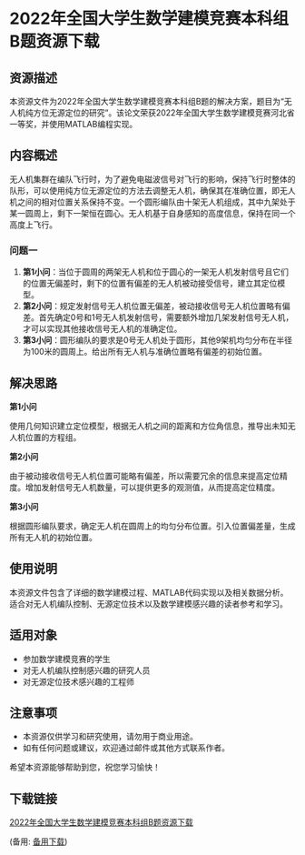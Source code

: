 # 2022年全国大学生数学建模竞赛本科组B题资源下载

## 资源描述

本资源文件为2022年全国大学生数学建模竞赛本科组B题的解决方案，题目为“无人机纯方位无源定位的研究”。该论文荣获2022年全国大学生数学建模竞赛河北省一等奖，并使用MATLAB编程实现。

## 内容概述

无人机集群在编队飞行时，为了避免电磁波信号对飞行的影响，保持飞行时整体的队形，可以使用纯方位无源定位的方法去调整无人机，确保其在准确位置，即无人机之间的相对位置关系保持不变。一个圆形编队由十架无人机组成，其中九架处于某一圆周上，剩下一架恒在圆心。无人机基于自身感知的高度信息，保持在同一个高度上飞行。

### 问题一

1. **第1小问**：当位于圆周的两架无人机和位于圆心的一架无人机发射信号且它们的位置无偏差时，剩下的位置有偏差的无人机被动接受信号，建立其定位模型。
2. **第2小问**：规定发射信号无人机位置无偏差，被动接收信号无人机位置略有偏差。首先确定0号和1号无人机发射信号，需要额外增加几架发射信号无人机，才可以实现其他接收信号无人机的准确定位。
3. **第3小问**：圆形编队的要求是0号无人机处于圆形，其他9架机均匀分布在半径为100米的圆周上。给出所有无人机与准确位置略有偏差的初始位置。

## 解决思路

**第1小问**

使用几何知识建立定位模型，根据无人机之间的距离和方位角信息，推导出未知无人机位置的方程组。

**第2小问**

由于被动接收信号无人机位置可能略有偏差，所以需要冗余的信息来提高定位精度。增加发射信号无人机数量，可以提供更多的观测值，从而提高定位精度。

**第3小问**

根据圆形编队要求，确定无人机在圆周上的均匀分布位置。引入位置偏差量，生成所有无人机的初始位置。

## 使用说明

本资源文件包含了详细的数学建模过程、MATLAB代码实现以及相关数据分析。适合对无人机编队控制、无源定位技术以及数学建模感兴趣的读者参考和学习。

## 适用对象

- 参加数学建模竞赛的学生
- 对无人机编队控制感兴趣的研究人员
- 对无源定位技术感兴趣的工程师

## 注意事项

- 本资源仅供学习和研究使用，请勿用于商业用途。
- 如有任何问题或建议，欢迎通过邮件或其他方式联系作者。

希望本资源能够帮助到您，祝您学习愉快！

## 下载链接
[2022年全国大学生数学建模竞赛本科组B题资源下载](https://pan.quark.cn/s/6e13cee63e87) 

(备用: [备用下载](https://pan.baidu.com/s/1X1mw5g1fR3b9E_K2um35Fw?pwd=1234))
